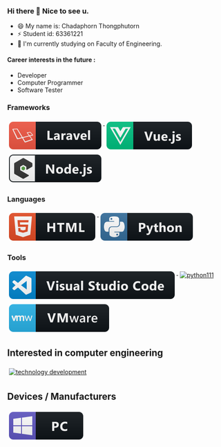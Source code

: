 ### Hi there 👋 Nice to see u.

- 😄 My name is: Chadaphorn Thongphutorn
- ⚡ Student id: 63361221
- 🔭 I'm currently studying on Faculty of Engineering.

#### Career interests in the future :
 * Developer
 * Computer Programmer
 * Software Tester
 

### Frameworks 
<p align="left">
<a href="#">
    <img src="svg/dev/frameworks/laravel.svg" alt="laravel" style="vertical-align:top; margin:6px 4px">
  </a>  

<a href="#">
    <img src="svg/dev/frameworks/vue.svg" alt="vue" style="vertical-align:top; margin:6px 4px">
  </a>  

<a href="#">
    <img src="svg/dev/frameworks/nodejs_larger.svg" alt="nodejs_larger" style="vertical-align:top; margin:6px 4px">
  </a> 

</p>

### Languages 
<p align="left">
<a href="#">
    <img src="svg/dev/languages/html.svg" alt="html" style="vertical-align:top; margin:6px 4px">
  </a> 

<a href="#">
    <img src="svg/dev/languages/python.svg" alt="python" style="vertical-align:top; margin:6px 4px">
  </a> 

</P>

### Tools 
<p align="left">
<a href="#">
    <img src="svg/dev/tools/visualstudio_code.svg" alt="visualstudio_code" style="vertical-align:top; margin:6px 4px">
  </a>

 <a href="#">
    <img src="/https://commons.wikimedia.org/wiki/File:Python-logo-notext.svg" alt="python111" style="vertical-align:top; margin:6px 4px">
  </a> 

   <a href="#">
    <img src="svg/dev/tools/vmware.svg" alt="vmware" style="vertical-align:top; margin:6px 4px">
  </a> 

</P>

## Interested in computer engineering
<p align="left">

<a href="#">
    <img src="/https://www.techtalkthai.com/top-three-mistakes-in-secure-software-development/" alt="technology development" style="vertical-align:top; margin:6px 4px">
  </a>
</p>

## Devices / Manufacturers
<p align="left">

<a href="#">
    <img src="svg/devices/pc.svg" alt="pc" style="vertical-align:top; margin:6px 4px">
  </a>
</p>